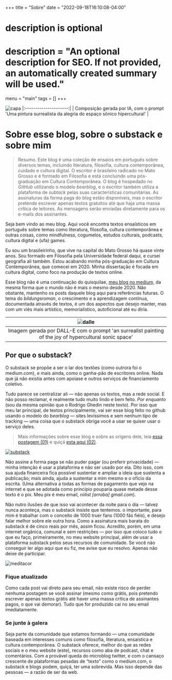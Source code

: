 +++
title = "Sobre"
date = "2022-09-18T16:10:08-04:00"

#
# description is optional
#
# description = "An optional description for SEO. If not provided, an automatically created summary will be used."
menu = "main"
tags = []
+++

![capa](https://i.postimg.cc/rFmhvCBx/DALL-E-2022-10-07-10-39-03-an-surrealist-painting-of-the-joy-of-hypercultural-sonic-space.png)
|:---------------------:|
| Composição gerada por IA, com o prompt 'Uma pintura surrealista da alegria do espaço sônico hipercultural' |

# Sobre esse blog, sobre o substack e sobre mim

>Resumo. Este blog é uma coleção de ensaios em português sobre diversos temas, incluindo literatura, filosofia, cultura contemporânea, cuidado e cultura digital. O escritor é brasileiro radicado no Mato Grosso e é formado em Filosofia e está concluindo uma pós-graduação em Cultura Contemporânea. O blog é hospedado no *GitHub* utilizando o modelo *bearblog*, e o escritor também utiliza a plataforma de *subtack* pelas suas características comunitárias. As assinaturas da forma paga do blog estão disponíveis, mas o escritor pretende escrever apenas textos gratuitos até que haja uma massa crítica de leitores. As mensagens serão enviadas diretamente para os e-mails dos assinantes.


Seja bem vindo ao meu blog. Aqui você encontra textos ensaísticos em português sobre temas como literatura, filosofia, cultura contemporânea e outras coisas, como mindfulness, cogumelos, estudos culturais, podcasts, cultura digital e (ufa) games.

Eu sou um brasileirinho, que vive na capital do Mato Grosso há quase vinte anos. Sou formado em Filosofia pela Universidade federal daqui, e cursei geografia ali também. Estou acabando minha pós-graduação em Cultura Contemporânea, que comecei em 2020. Minha dissertação é focada em cultura digital, como foco na produção de textos online.

Esse blog não é uma continuação do quisquilae, [meu blog no medium,](https://w4lker.com.br/portf%C3%B3lio/top-10-textos-do-medium.com-agora-substack/) da mesma forma que o mundo não é mais o mesmo desde 2020. Não obstante, mantenho os posts daquele blog aqui para referências futuras. O tema do *bildungsroman*, o crescimento e a aprendizagem contínua, documentada através de textos, é um dos aspectos que desejo manter, mas com um viés mais artístico, memorialístico, autoficional até eu diria.

| ![dalle](https://i.postimg.cc/d0M4ZMLj/DALL-E-2022-10-07-10-38-59-an-surrealist-painting-of-the-joy-of-hypercultural-sonic-space.png)       |
|:---------------------:|
| Imagem gerada por DALL-E com o prompt 'an surrealist painting of the joy of hypercultural sonic space' |

## Por que o substack?

O substack se propõe a ser o lar dos textões (como outrora foi o medium.com), e mais ainda, como o ganha-pão de escritores online. Nada que já não existia antes com apoiase e outros serviços de financiamento coletivo.

Tudo parece se centralizar ali — não apenas os textos, mas a rede social. E não posso reclamar, é realmente tudo muito lindo e bem feito. *Por enquanto* (sou da mesma opinião que o Rodrigo Ghedin neste texto). Por isso que meu lar principal, de textos principalmente, vai ser esse blog feito no github usando o modelo do *bearblog* — sites levíssimos e sem nenhum tipo de tracking — uma coisa que o substack obriga você a usar se quiser usar o serviço deles.

>Mais informações sobre esse blog e sobre as origens dele, leia [essa postagem (01)](https://w4lker.com.br/um-sopro-fresco-em-um-dia-quente/) e quiçá [esta aqui (02)](https://w4lker.com.br/sobre-esse-blog/).


[![substack](https://i.postimg.cc/q780LPBs/image.png)](https://w4lker.substack.com/)

Não assine a forma paga se não puder pagar (ou preferir privacidade) — minha intenção é usar a plataforma e não ser usado por ela.  Dito isso, com sua ajuda financeira fica possível sustentar e ampliar a ideia que sustenta a publicação; mais ainda, ajuda a sustentar a mim mesmo e o ofício da escrita. (Uma alternativa a todas as formas de pagamento que vejo na internet e que se adotada como princípio pouparia quase metade desse texto é o pix. Meu pix é meu email, *niilist [arroba] gmail.com*).

Não nutro ilusões de que isso vai acontecer da noite para o dia — talvez nunca aconteça, mas o substack insiste que tentemos. o importante, para mim é trabalhar com o conceito de 1000 truer fans (1000 fãs fiéis), e desejo falar melhor sobre ele outra hora. Como a assinatura mais barata do substack é de cinco reais por mês, assim ficou. Acredito, porém, em uma internet orgânica, comunal e sem restrições — por isso que coloco tudo o que eu faço, primeiramente, no meu website principal, além de usar a plataforma substack pelos seus recursos de comunidade. Se você não conseguir ler algo aqui que eu fiz, me avise que eu resolvo. Apenas não deixe de participar.

![meditacor](https://substackcdn.com/image/fetch/f_auto,q_auto:good,fl_progressive:steep/https%3A%2F%2Fbucketeer-e05bbc84-baa3-437e-9518-adb32be77984.s3.amazonaws.com%2Fpublic%2Fimages%2F385f8fe5-6add-42e6-affd-5dd6614bbceb_800x531.png)
### Fique atualizado

Como cada post vai direto para seu email, não existe risco de perder nenhuma postagem se você assinar (mesmo como grátis, pois pretendo escrever apenas textos grátis até haver uma massa crítica de assinantes pagos, o que vai demorar). Tudo que for produzido cai no seu email imediatamente.
### Se junte à galera

Seja parte da comunidade que estamos formando — uma comunidade baseada em interesses comuns como filosofia, literatura, ensaística e cultura contemporânea. O substack oferece, melhor do que as redes sociais e o meu website (este), recursos como aba de podcast, chat e comentários. Com a provável queda do microblog twitter, e com o cansaço crescente de plataformas pesadas de “texto” como o medium.com, o substack e blogs podem, quiçá, ter uma sobrevida. Mas isso depende das pessoas — a razão de ser da web.
